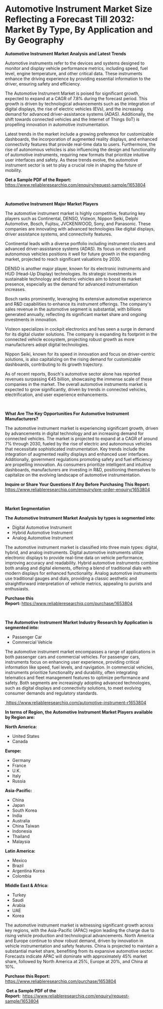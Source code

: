 <p><h1>Automotive Instrument Market Size Reflecting a Forecast Till 2032: Market By Type, By Application and By Geography</h1></p><p><strong>Automotive Instrument Market Analysis and Latest Trends</strong></p>
<p><p>Automotive instruments refer to the devices and systems designed to monitor and display vehicle performance metrics, including speed, fuel level, engine temperature, and other critical data. These instruments enhance the driving experience by providing essential information to the driver, ensuring safety and efficiency.</p><p>The Automotive Instrument Market is poised for significant growth, expected to expand at a CAGR of 7.8% during the forecast period. This growth is driven by technological advancements such as the integration of digital displays, the rise of electric vehicles (EVs), and the increasing demand for advanced driver-assistance systems (ADAS). Additionally, the shift towards connected vehicles and the Internet of Things (IoT) is propelling innovation in automotive instrumentation.</p><p>Latest trends in the market include a growing preference for customizable dashboards, the incorporation of augmented reality displays, and enhanced connectivity features that provide real-time data to users. Furthermore, the rise of autonomous vehicles is also influencing the design and functionality of automotive instruments, requiring new formats that prioritize intuitive user interfaces and safety. As these trends evolve, the automotive instrument sector is set to play a crucial role in shaping the future of mobility.</p></p>
<p><strong>Get a Sample PDF of the Report:&nbsp;</strong> <a href="https://www.reliableresearchiq.com/enquiry/request-sample/1653804?utm_campaign=3516&utm_medium=2&utm_source=Github&utm_content=ia&utm_term=18042025&utm_id=automotive-instrument">https://www.reliableresearchiq.com/enquiry/request-sample/1653804</a></p>
<p>&nbsp;</p>
<p><strong>Automotive Instrument Major Market Players</strong></p>
<p><p>The automotive instrument market is highly competitive, featuring key players such as Continental, DENSO, Visteon, Nippon Seiki, Delphi Automotive, Bosch, Fujitsu, JVCKENWOOD, Sony, and Panasonic. These companies are innovating with advanced technologies like digital displays, driver assistance systems, and connectivity features.</p><p>Continental leads with a diverse portfolio including instrument clusters and advanced driver-assistance systems (ADAS). Its focus on electric and autonomous vehicles positions it well for future growth in the expanding market, projected to reach significant valuations by 2030.</p><p>DENSO is another major player, known for its electronic instruments and HUD (Head-Up Display) technologies. Its strategic investments in sustainable technology and electric vehicles aim to boost its market presence, especially as the demand for advanced instrumentation increases.</p><p>Bosch ranks prominently, leveraging its extensive automotive experience and R&D capabilities to enhance its instrument offerings. The company's sales revenue in the automotive segment is substantial, with billions generated annually, reflecting its significant market share and ongoing investments in innovation.</p><p>Visteon specializes in cockpit electronics and has seen a surge in demand for its digital cluster solutions. The company is expanding its footprint in the connected vehicle ecosystem, projecting robust growth as more manufacturers adopt digital technologies.</p><p>Nippon Seiki, known for its speed in innovation and focus on driver-centric solutions, is also capitalizing on the rising demand for customizable dashboards, contributing to its growth trajectory.</p><p>As of recent reports, Bosch's automotive sector alone has reported revenues surpassing €45 billion, showcasing the immense scale of these companies in the market. The overall automotive instruments market is expected to grow significantly, driven by trends in connected vehicles, electrification, and user experience enhancements.</p></p>
<p>&nbsp;</p>
<p><strong>What Are The Key Opportunities For Automotive Instrument Manufacturers?</strong></p>
<p><p>The automotive instrument market is experiencing significant growth, driven by advancements in digital technology and an increasing demand for connected vehicles. The market is projected to expand at a CAGR of around 7% through 2030, fueled by the rise of electric and autonomous vehicles that necessitate sophisticated instrumentation. Key trends include the integration of augmented reality displays and enhanced user interfaces. Additionally, government regulations promoting safety and fuel efficiency are propelling innovation. As consumers prioritize intelligent and intuitive dashboards, manufacturers are investing in R&D, positioning themselves to capitalize on the evolving landscape of automotive instrumentation.</p></p>
<p><strong>Inquire or Share Your Questions If Any Before Purchasing This Report:</strong> <a href="https://www.reliableresearchiq.com/enquiry/pre-order-enquiry/1653804?utm_campaign=3516&utm_medium=2&utm_source=Github&utm_content=ia&utm_term=18042025&utm_id=automotive-instrument">https://www.reliableresearchiq.com/enquiry/pre-order-enquiry/1653804</a></p>
<p>&nbsp;</p>
<p><strong>Market Segmentation</strong></p>
<p><strong>The Automotive Instrument Market Analysis by types is segmented into:</strong></p>
<p><ul><li>Digital Automotive Instrument</li><li>Hybrid Automotive Instrument</li><li>Analog Automotive Instrument</li></ul></p>
<p><p>The automotive instrument market is classified into three main types: digital, hybrid, and analog instruments. Digital automotive instruments utilize electronic displays to provide real-time data on vehicle performance, improving accuracy and readability. Hybrid automotive instruments combine both analog and digital elements, offering a blend of traditional dials with modern displays for enhanced functionality. Analog automotive instruments use traditional gauges and dials, providing a classic aesthetic and straightforward interpretation of vehicle metrics, appealing to purists and enthusiasts.</p></p>
<p><strong>Purchase this Report:&nbsp;</strong><a href="https://www.reliableresearchiq.com/purchase/1653804?utm_campaign=3516&utm_medium=2&utm_source=Github&utm_content=ia&utm_term=18042025&utm_id=automotive-instrument">https://www.reliableresearchiq.com/purchase/1653804</a></p>
<p>&nbsp;</p>
<p><strong>The Automotive Instrument Market Industry Research by Application is segmented into:</strong></p>
<p><ul><li>Passenger Car</li><li>Commercial Vehicle</li></ul></p>
<p><p>The automotive instrument market encompasses a range of applications in both passenger cars and commercial vehicles. For passenger cars, instruments focus on enhancing user experience, providing critical information like speed, fuel levels, and navigation. In commercial vehicles, instruments prioritize functionality and durability, often integrating telematics and fleet management features to optimize performance and safety. Both segments are increasingly adopting advanced technologies, such as digital displays and connectivity solutions, to meet evolving consumer demands and regulatory standards.</p></p>
<p><a href="https://www.reliableresearchiq.com/automotive-instrument-r1653804?utm_campaign=3516&utm_medium=2&utm_source=Github&utm_content=ia&utm_term=18042025&utm_id=automotive-instrument">&nbsp;https://www.reliableresearchiq.com/automotive-instrument-r1653804</a></p>
<p><strong>In terms of Region, the Automotive Instrument Market Players available by Region are:</strong></p>
<p>
    <p> <strong> North America: </strong>
        <ul>
            <li>United States</li>
            <li>Canada</li>
        </ul>
        </p> 
    <p> <strong> Europe: </strong>
        <ul>
            <li>Germany</li>
            <li>France</li>
            <li>U.K.</li>
            <li>Italy</li>
            <li>Russia</li>
        </ul>
        </p> 
    <p> <strong> Asia-Pacific: </strong>
        <ul>
            <li>China</li>
            <li>Japan</li>
            <li>South Korea</li>
            <li>India</li>
            <li>Australia</li>
            <li>China Taiwan</li>
            <li>Indonesia</li>
            <li>Thailand</li>
            <li>Malaysia</li>
        </ul>
        </p> 
    <p> <strong> Latin America: </strong>
        <ul>
            <li>Mexico</li>
            <li>Brazil</li>
            <li>Argentina Korea</li>
            <li>Colombia</li>
        </ul>
        </p> 
    <p> <strong> Middle East & Africa: </strong>
        <ul>
            <li>Turkey</li>
            <li>Saudi</li>
            <li>Arabia</li>
            <li>UAE</li>
            <li>Korea</li>
        </ul>
    </p>
    </p>
<p><p>The automotive instrument market is witnessing significant growth across key regions, with the Asia-Pacific (APAC) region leading the charge due to rising vehicle production and technological advancements. North America and Europe continue to show robust demand, driven by innovation in vehicle instrumentation and safety features. China is projected to maintain a substantial market share, benefiting from its expansive automotive sector. Forecasts indicate APAC will dominate with approximately 45% market share, followed by North America at 25%, Europe at 20%, and China at 10%.</p></p>
<p><strong>Purchase this Report: </strong><a href="https://www.reliableresearchiq.com/purchase/1653804?utm_campaign=3516&utm_medium=2&utm_source=Github&utm_content=ia&utm_term=18042025&utm_id=automotive-instrument">https://www.reliableresearchiq.com/purchase/1653804</a></p>
<p>&nbsp;<strong>Get a Sample PDF of the Report:&nbsp;&nbsp;</strong><a href="https://www.reliableresearchiq.com/enquiry/request-sample/1653804?utm_campaign=3516&utm_medium=2&utm_source=Github&utm_content=ia&utm_term=18042025&utm_id=automotive-instrument">https://www.reliableresearchiq.com/enquiry/request-sample/1653804</a></p>
<p><strong></strong></p>
<p><p></p><p></p><p></p></p>